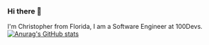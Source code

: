 ### Hi there 👋

I'm Christopher from Florida, I am a Software Engineer at 100Devs. 
[![Anurag's GitHub stats](https://github-readme-stats.vercel.app/api?username=chrismunozcodes)](https://github.com/anuraghazra/github-readme-stats)
